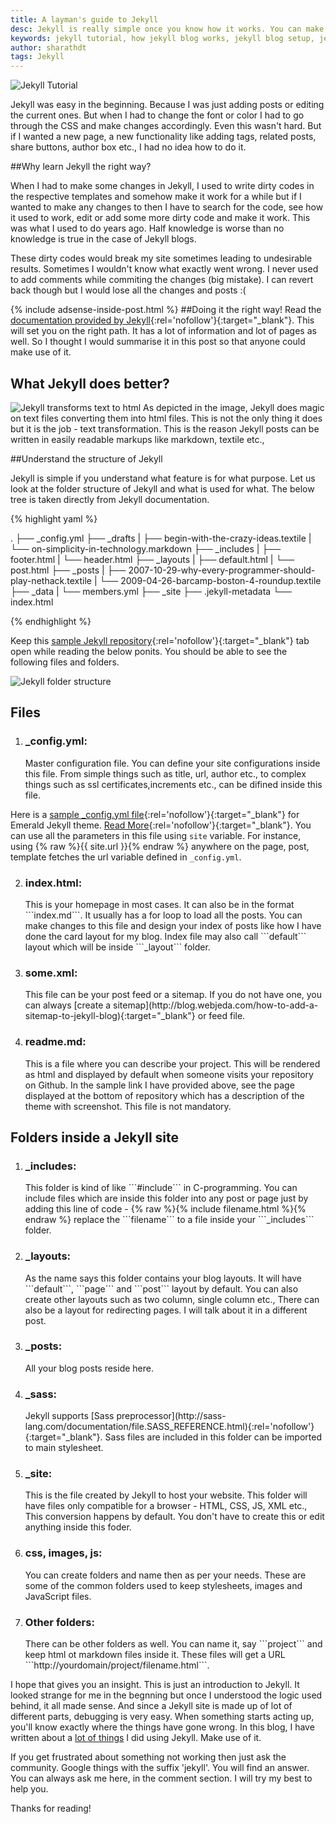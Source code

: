 ```yaml
---
title: A layman's guide to Jekyll
desc: Jekyll is really simple once you know how it works. You can make your blog do wonders once you know how to play with templates, layouts, loops and curly braces. Here is a layman's Jekyll guide!
keywords: jekyll tutorial, how jekyll blog works, jekyll blog setup, jekyll working, jekyll guide
author: sharathdt
tags: Jekyll
---
```


<img alt="Jekyll Tutorial" title="Jekyll guide" itemprop="thumbnailUrl" src="/images/jekyll-tutorial-screenshot.jpg">

Jekyll was easy in the beginning. Because I was just adding posts or editing the current ones. But when I had to change the font or color I had to go through the CSS and make changes accordingly. Even this wasn't hard. But if I wanted a new page, a new functionality like adding tags, related posts, share buttons, author box etc., I had no idea how to do it. 

##Why learn Jekyll the right way?

When I had to make some changes in Jekyll, I used to write dirty codes in the respective templates and somehow make it work for a while but if I wanted to make any changes to then I have to search for the code, see how it used to work, edit or add some more dirty code and make it work. This was what I used to do years ago. Half knowledge is worse than no knowledge is true in the case of Jekyll blogs.

These dirty codes would break my site sometimes leading to undesirable results. Sometimes I wouldn't know what exactly went wrong. I never used to add comments while commiting the changes (big mistake). I can revert back though but I would lose all the changes and posts :(

{% include adsense-inside-post.html %}
##Doing it the right way!
Read the [documentation provided by Jekyll](http://jekyllrb.com/docs/home/){:rel='nofollow'}{:target="_blank"}. This will set you on the right path. It has a lot of information and lot of pages as well. So I thought I would summarise it in this post so that anyone could make use of it.

## What Jekyll does better?
![Jekyll transforms text to html](/images/jekyll-transforms-text-to-hypertext.jpg)
As depicted in the image, Jekyll does magic on text files converting them into html files. This is not the only thing it does but it is the job - text transformation. This is the reason Jekyll posts can be written in easily readable markups like markdown, textile etc.,

##Understand the structure of Jekyll

Jekyll is simple if you understand what feature is for what purpose. Let us look at the folder structure of Jekyll and what is used for what. The below tree is taken directly from Jekyll documentation.

{% highlight yaml %}

.
├── _config.yml
├── _drafts
|   ├── begin-with-the-crazy-ideas.textile
|   └── on-simplicity-in-technology.markdown
├── _includes
|   ├── footer.html
|   └── header.html
├── _layouts
|   ├── default.html
|   └── post.html
├── _posts
|   ├── 2007-10-29-why-every-programmer-should-play-nethack.textile
|   └── 2009-04-26-barcamp-boston-4-roundup.textile
├── _data
|   └── members.yml
├── _site
├── .jekyll-metadata
└── index.html

{% endhighlight %}

Keep this [sample Jekyll repository](https://github.com/KingFelix/emerald){:rel='nofollow'}{:target="_blank"} tab open while reading the below ponits. You should be able to see the following files and folders.

![Jekyll folder structure](/images/jekyll-folder-structure.jpg)

## Files

1. <h3>_config.yml:</h3> Master configuration file. You can define your site configurations inside this file. From simple things such as title, url, author etc., to complex things such as ssl certificates,increments etc., can be difined inside this file. 
Here is a [sample _config.yml file](https://raw.githubusercontent.com/Redgadget/emerald/gh-pages/_config.yml){:rel='nofollow'}{:target="_blank"} for Emerald Jekyll theme. [Read More](http://jekyllrb.com/docs/configuration/){:rel='nofollow'}{:target="_blank"}. You can use all the parameters in this file using ```site``` variable. For instance, using {% raw %}{{ site.url }}{% endraw %} anywhere on the page, post, template fetches the url variable defined in ```_config.yml```.

2. <h3>index.html:</h3> This is your homepage in most cases. It can also be in the format ```index.md```. It usually has a for loop to load all the posts. You can make changes to this  file and design your index of posts like how I have done the card layout for my blog. Index file may also call ```default``` layout which will be inside ```_layout``` folder.

3. <h3>some.xml:</h3> This file can be your post feed or a sitemap. If you do not have one, you can always [create a sitemap](http://blog.webjeda.com/how-to-add-a-sitemap-to-jekyll-blog){:target="_blank"} or feed file.

4. <h3>readme.md:</h3> This is a file where you can describe your project. This will be rendered as html and displayed by default when someone visits your repository on Github. In the sample link I have provided above, see the page displayed at the bottom of repository which has a description of the theme with screenshot. This file is not mandatory.


## Folders inside a Jekyll site

1. <h3>_includes:</h3> This folder is kind of like ```#include``` in C-programming. You can include files which are inside this folder into any post or page just by adding this line of code - {% raw %}{% include filename.html %}{% endraw %} replace the ```filename``` to a file inside your ```_includes``` folder.

2. <h3>_layouts:</h3> As the name says this folder contains your blog layouts. It will have ```default```, ```page``` and ```post``` layout by default. You can also create other layouts such as two column, single column etc., There can also be a layout for redirecting pages. I will talk about it in a different post.

3. <h3>_posts:</h3> All your blog posts reside here. 

4. <h3>_sass:</h3> Jekyll supports [Sass preprocessor](http://sass-lang.com/documentation/file.SASS_REFERENCE.html){:rel='nofollow'}{:target="_blank"}. Sass files are included in this folder can be imported to main stylesheet.

5. <h3>_site:</h3> This is the file created by Jekyll to host your website. This folder will have files only compatible for a browser - HTML, CSS, JS, XML etc., This conversion happens by default. You don't have to create this or edit anything inside this foder.

6. <h3>css, images, js:</h3> You can create folders and name then as per your needs. These are some of the common folders used to keep stylesheets, images and JavaScript files.

7. <h3>Other folders:</h3> There can be other folders as well. You can name it, say ```project``` and keep html ot markdown files inside it. These files will get a URL ```http://yourdomain/project/filename.html```.

I hope that gives you an insight. This is just an introduction to Jekyll. It looked strange for me in the begnning but once I understood the logic used behind, it all made sense. And since a Jekyll site is made up of lot of different parts, debugging is very easy. When something starts acting up, you'll know exactly where the things have gone wrong. In this blog, I have written about a [lot of things](http://blog.webjeda.com/archive/) I did using Jekyll. Make use of it.

If you get frustrated about something not working then just ask the community. Google things with the suffix 'jekyll'. You will find an answer. You can always ask me here, in the comment section. I will try my best to help you.

Thanks for reading!

